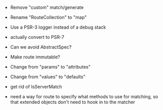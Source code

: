 - Remove "custom" match/generate

- Rename "RouteCollection" to "map"

- Use a PSR-3 logger instead of a debug stack

- actually convert to PSR-7

- Can we avoid AbstractSpec?

- Make route immutable?

- Change from "params" to "attributes"

- Change from "values" to "defaults"

- get rid of IsServerMatch

- need a way for route to specify what methods to use for matching, so that
  extended objects don't need to hook in to the matcher
